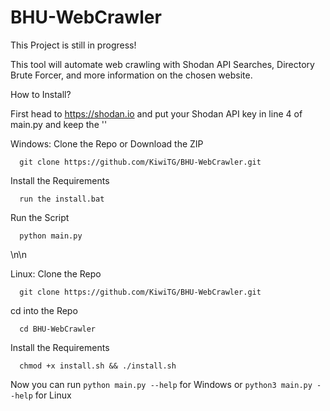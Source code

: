 # BHU-WebCrawler

This Project is still in progress!

This tool will automate web crawling with Shodan API Searches, Directory Brute Forcer, and more information on the chosen website.


How to Install?

First head to https://shodan.io and put your Shodan API key in line 4 of main.py and keep the ''

Windows:
  Clone the Repo or Download the ZIP
  
      git clone https://github.com/KiwiTG/BHU-WebCrawler.git
    
  Install the Requirements
  
      run the install.bat
    
  Run the Script
  
      python main.py
  
\n\n
  
Linux:
  Clone the Repo
  
      git clone https://github.com/KiwiTG/BHU-WebCrawler.git
    
  cd into the Repo
  
      cd BHU-WebCrawler
    
  Install the Requirements
  
      chmod +x install.sh && ./install.sh
   
  Now you can run ```python main.py --help``` for Windows or ```python3 main.py --help``` for Linux
